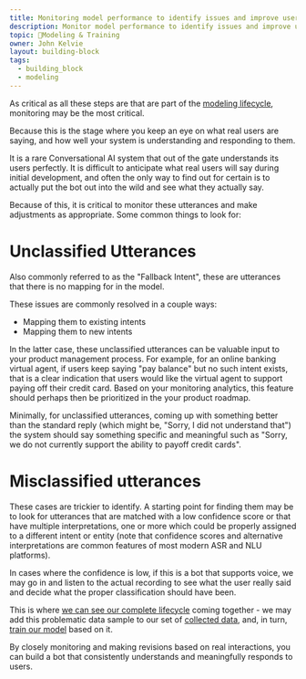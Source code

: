 ```yaml
---
title: Monitoring model performance to identify issues and improve user satisfaction
description: Monitor model performance to identify issues and improve user satisfaction
topic: 🚂Modeling & Training
owner: John Kelvie
layout: building-block
tags:
  - building_block
  - modeling
---
```

As critical as all these steps are that are part of the [modeling lifecycle](/guide/building-blocks/modeling/modeling-lifecycle), monitoring may be the most critical.

Because this is the stage where you keep an eye on what real users are saying, and how well your system is understanding and responding to them.

It is a rare Conversational AI system that out of the gate understands its users perfectly. It is difficult to anticipate what real users will say during initial development, and often the only way to find out for certain is to actually put the bot out into the wild and see what they actually say.

Because of this, it is critical to monitor these utterances and make adjustments as appropriate. Some common things to look for:

# Unclassified Utterances
Also commonly referred to as the "Fallback Intent", these are utterances that there is no mapping for in the model.

These issues are commonly resolved in a couple ways:
* Mapping them to existing intents
* Mapping them to new intents

In the latter case, these unclassified utterances can be valuable input to your product management process. For example, for an online banking virtual agent, if users keep saying "pay balance" but no such intent exists, that is a clear indication that users would like the virtual agent to support paying off their credit card. Based on your monitoring analytics, this feature should perhaps then be prioritized in the your product roadmap.

Minimally, for unclassified utterances, coming up with something better than the standard reply (which might be, "Sorry, I did not understand that") the system should say something specific and meaningful such as "Sorry, we do not currently support the ability to payoff credit cards".

# Misclassified utterances
These cases are trickier to identify. A starting point for finding them may be to look for utterances that are matched with a low confidence score or that have multiple interpretations, one or more which could be properly assigned to a different intent or entity (note that confidence scores and alternative interpretations are common features of most modern ASR and NLU platforms).

In cases where the confidence is low, if this is a bot that supports voice, we may go in and listen to the actual recording to see what the user really said and decide what the proper classification should have been.

This is where [we can see our complete lifecycle](modeling-lifecycle) coming together - we may add this problematic data sample to our set of [collected data](collecting-data), and, in turn, [train our model](training-model) based on it.

By closely monitoring and making revisions based on real interactions, you can build a bot that consistently understands and meaningfully responds to users.

